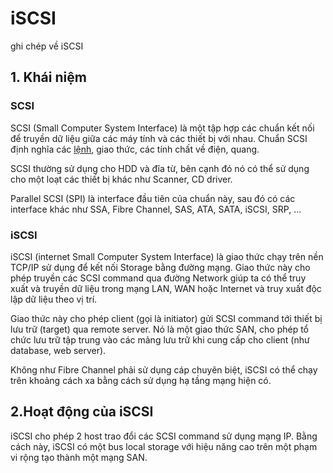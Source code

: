 # iSCSI
ghi chép về iSCSI


## 1. Khái niệm 

### SCSI 

SCSI (Small Computer System Interface) là một tập hợp các chuẩn kết nối để truyền dữ liệu giữa các máy tính và các thiết bị với nhau. Chuẩn SCSI định nghĩa các [lệnh](https://en.wikipedia.org/wiki/SCSI_command), giao thức, các tính chất về điện, quang. 

SCSI thường sử dụng cho HDD và đĩa từ, bên cạnh đó nó có thể sử dụng cho một loạt các thiết bị khác như Scanner, CD driver.

Parallel SCSI (SPI) là interface đầu tiên của chuẩn này, sau đó có các interface khác như SSA, Fibre Channel, SAS, ATA, SATA, iSCSI, SRP, ...

### iSCSI

 iSCSI (internet Small Computer System Interface) là giao thức chạy trên nền TCP/IP sử dụng để kết nối Storage bằng đường mạng. Giao thức này cho phép truyền các SCSI command qua đường Network giúp ta có thể truy xuất và truyền dữ liệu trong mạng LAN, WAN hoặc Internet và truy xuất độc lập dữ liệu theo vị trí.
 
 Giao thức này cho phép client (gọi là initiator) gửi SCSI command tới thiết bị lưu trữ (target) qua remote server. Nó là một giao thức SAN, cho phép tổ chức  lưu trữ tập trung vào các mảng lưu trữ khi cung cấp cho client (như database, web server).
 
 Không như Fibre Channel phải sử dụng cáp chuyên biệt, iSCSI có thể chạy trên khoảng cách xa bằng cách sử dụng hạ tầng mạng hiện có.

## 2.Hoạt động của iSCSI

iSCSI cho phép 2 host trao đổi các SCSI command sử dụng mạng IP. Bằng cách này, iSCSI có một bus local storage với hiệu năng cao trên một phạm vi rộng tạo thành một mạng SAN. 